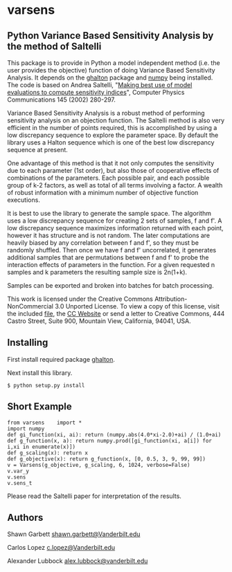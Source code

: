 varsens
=======

Python Variance Based Sensitivity Analysis by the method of Saltelli
--------------------------------------------------------------------

This package is to provide in Python a model independent method (i.e. the user provides the objective) function of doing Variance Based Sensitivity Analysis. It depends on the [ghalton](https://github.com/fmder/ghalton) package and [numpy](http://www.numpy.org) being installed. The code is based on Andrea Saltelli, "[Making best use of model evaluations to compute sensitivity indices](http://www.sciencedirect.com/science/article/pii/S0010465502002801)", Computer Physics Communications 145 (2002) 280-297.

Variance Based Sensitivity Analysis is a robust method of performing sensitivity analysis on an objection function. The Saltelli method is also very efficient in the number of points required, this is accomplished by using a low discrepancy sequence to explore the parameter space. By default the library uses a Halton sequence which is one of the best low discrepancy sequence at present.

One advantage of this method is that it not only computes the sensitivity due to each parameter (1st order), but also those of cooperative effects of combinations of the parameters. Each possible pair, and each possible group of k-2 factors, as well as total of all terms involving a factor. A wealth of robust information with a minimum number of objective function executions.

It is best to use the library to generate the sample space. The algorithm uses a low discrepancy sequence for creating 2 sets of samples, f and f'. A low discrepancy sequence maximizes information returned with each point, however it has structure and is not random. The later computations are heavily biased by any correlation between f and f', so they must be randomly shuffled. Then once we have f and f' uncorrelated, it generates additional samples that are permutations between f and f' to probe the interaction effects of parameters in the function. For a given requested n samples and k parameters the resulting sample size is 2n(1+k).

Samples can be exported and broken into batches for batch processing.

This work is licensed under the Creative Commons Attribution-NonCommercial 3.0 Unported License. To view a copy of this license, visit the included [file](LICENSE), the [CC Website](http://creativecommons.org/licenses/by-nc/3.0/) or send a letter to Creative Commons, 444 Castro Street, Suite 900, Mountain View, California, 94041, USA.

Installing
----------

First install required package [ghalton](https://pypi.python.org/pypi/ghalton).

Next install this library.

    $ python setup.py install

Short Example
-----------------

    from varsens    import *
    import numpy
    def gi_function(xi, ai): return (numpy.abs(4.0*xi-2.0)+ai) / (1.0+ai)
    def g_function(x, a): return numpy.prod([gi_function(xi, a[i]) for i,xi in enumerate(x)])
    def g_scaling(x): return x
    def g_objective(x): return g_function(x, [0, 0.5, 3, 9, 99, 99])
    v = Varsens(g_objective, g_scaling, 6, 1024, verbose=False)
    v.var_y 
    v.sens 
    v.sens_t

Please read the Saltelli paper for interpretation of the results.

Authors
-------

Shawn Garbett <shawn.garbett@Vanderbilt.edu>

Carlos Lopez <c.lopez@Vanderbilt.edu>

Alexander Lubbock <alex.lubbock@vanderbilt.edu>
